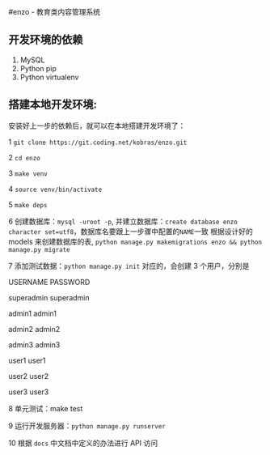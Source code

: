 #enzo - 教育类内容管理系统

## 开发环境的依赖

1. MySQL
2. Python pip
3. Python virtualenv


## 搭建本地开发环境:

安装好上一步的依赖后，就可以在本地搭建开发环境了：

1 `git clone https://git.coding.net/kobras/enzo.git`

2 `cd enzo`

3 `make venv`

4 `source venv/bin/activate`

5 `make deps`

6 创建数据库：`mysql -uroot -p`, 并建立数据库：`create database enzo character set=utf8`，数据库名要跟上一步骤中配置的`NAME`一致
  根据设计好的 models 来创建数据库的表, `python manage.py makemigrations enzo && python manage.py migrate`

7 添加测试数据：`python manage.py init`
  对应的，会创建 3 个用户，分别是

  USERNAME	PASSWORD

  superadmin	superadmin

  admin1	admin1

  admin2	admin2

  admin3	admin3

  user1		user1

  user2		user2

  user3		user3

8 单元测试：make test

9 运行开发服务器：`python manage.py runserver`

10 根据 `docs` 中文档中定义的办法进行 API 访问